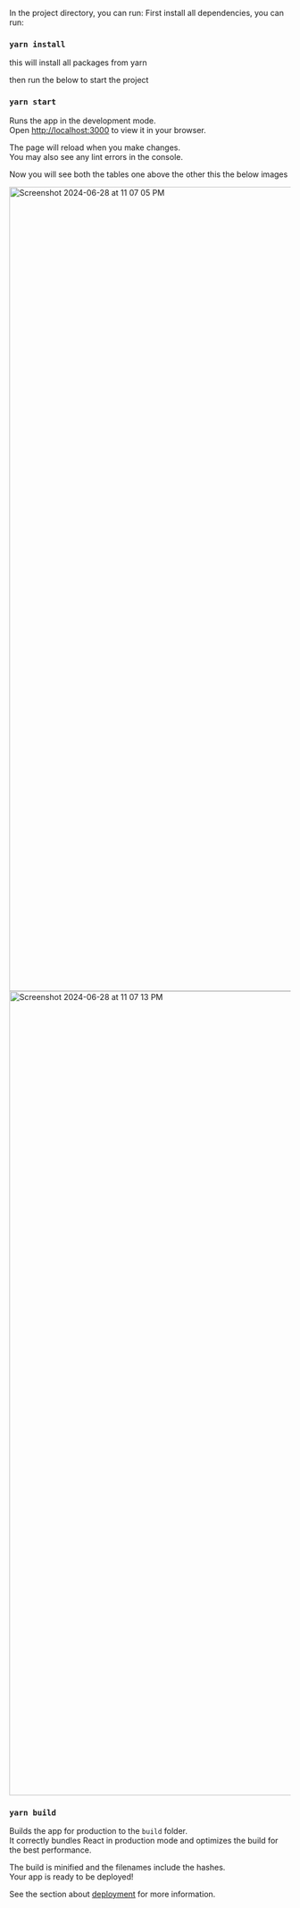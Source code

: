 In the project directory, you can run:
 First install all dependencies, you can run:
### `yarn install`
this will install all packages from yarn 

then run the below to start the project
### `yarn start`

Runs the app in the development mode.\
Open [http://localhost:3000](http://localhost:3000) to view it in your browser.

The page will reload when you make changes.\
You may also see any lint errors in the console.


Now you will see both the tables one above the other this the below images

<img width="1440" alt="Screenshot 2024-06-28 at 11 07 05 PM" src="https://github.com/cosmicsameer/CropDataAnalytics/assets/79378011/d0bfeeb0-b6e9-4bac-aa2d-3c3a06dffd3a">

<img width="1440" alt="Screenshot 2024-06-28 at 11 07 13 PM" src="https://github.com/cosmicsameer/CropDataAnalytics/assets/79378011/d24dcebf-aef0-48d9-be96-54a281abbe0e">



### `yarn build`

Builds the app for production to the `build` folder.\
It correctly bundles React in production mode and optimizes the build for the best performance.

The build is minified and the filenames include the hashes.\
Your app is ready to be deployed!

See the section about [deployment](https://facebook.github.io/create-react-app/docs/deployment) for more information.



